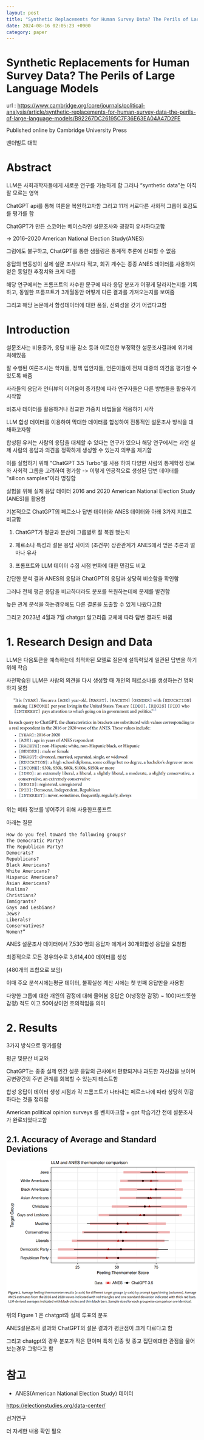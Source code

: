 ```yaml
---
layout: post
title: "Synthetic Replacements for Human Survey Data? The Perils of Large Language Models"
date: 2024-08-16 02:05:23 +0900
category: paper
---
```


# Synthetic Replacements for Human Survey Data? The Perils of Large Language Models

url : https://www.cambridge.org/core/journals/political-analysis/article/synthetic-replacements-for-human-survey-data-the-perils-of-large-language-models/B92267DC26195C7F36E63EA04A47D2FE

Published online by Cambridge University Press

밴더빌트 대학 



# Abstract

LLM은 사회과학자들에게 새로운 연구를 가능하게  함 그러나 “synthetic data"는 아직 잘 모르는 영역 

ChatGPT api를 통해 여론을 복원하고자함 그리고 11개 서로다른 사회적 그룹이 호감도를 평가를 함

ChatGPT가 만든 스코어는 베이스라인 설문조사와 굉장히 유사하다고함 

-> 2016–2020 American National Election Study(ANES)

그럼에도 불구하고, ChatGPT를 통한 샘플링은 통계적 추론에 신뢰할 수 없음

응답의 변동성이 실제 설문 조사보다 적고, 회귀 계수는 종종 ANES 데이터를 사용하여 얻은 동일한 추정치와 크게 다름



해당 연구에서는 프롬프트의 사수한 문구에 따라 응답 분포가 어떻게 달라지는지를 기록하고, 동일한 프롬프트가 3개월동안 어떻게 다른 결과를 가져오는지를 보여줌 



그리고 해당 논문에서 함성데이터에 대한 품질, 신뢰성을 갖기 어렵다고함 



# Introduction

설문조사는 비용증가, 응답 비율 감소 등과 이로인한 부정확한 설문조사결과에 위기에 처해있음 

잘 수행된 여론조사는 학자들, 정책 입안자들, 언론이들이 전체 대중의 의견을 평가할 수 있도록 해줌 



사라들의 응답과 인터뷰의 어려윰이 증가함에 따라 연구자들은 다른 방법들을 활용하기 시작함

비조사 데이터를 활용하거나 정교한 가중치 바법들을 적용하기 시작



LLM 합성 데이터를 이용하여 막대한 데이터를 합성하여 전통적인 설문조사 방식을 대채하고자함 

합성된 유저는 사람의 응답을 대체할 수 있다는 연구가 있으나 해당 연구에서는 과연 실제 사람의 응답과 의견을 정확하게 생성할 수 있는지 의무을 제기함 

이를 실험하기 위해 "ChatGPT 3.5 Turbo"를 사용 하여 다양한 사람의 통계학정 정보와 사회적 그룹을 고려하여 평가함 -> 이렇게 인공적으로 생성된 답변 데이터를 "silicon samples"이라 명칭함

실험을 위해 실제 응답 데이터 2016 and 2020 American National Election Study (ANES)를 활용함 



기본적으로 ChatGPT의  페르소나 답변 데이터와 ANES 데이터와 아래 3가지 지표로 비교함 

1. ChatGPT가 평균과 분산이 그룹별로 잘 복원 했는지

2. 페르소나 특성과 설문 응답 사이의 (조건부) 상관관계가 ANES에서 얻은 추론과 얼마나 유사

3. 프롬프트와 LLM 데이터 수집 시점 변화에 대한 민감도 비교


간단한 분석 결과 ANES의 응답과 ChatGPT의 응답과 상당히 비슷함을 확인함 

그러나 전체 평균 응답을 비교하더라도 분포를 복원하는데에 문제를 발견함 

 높은 관계 분석을 하는경우에도 다른 결론을 도출할 수 있게 나왔다고함 



그리고 2023년 4월과 7월 chatgpt 알고리즘 교체에 따라 답변 결과도 바뀜 

# 1. Research Design and Data

LLM은 다음토큰을 예측하는데 최적화된 모델로 질문에 설득력있게 일관된 답변을 하기 위해 학습

사전학습된 LLM은 사람의 의견을 다시 생성할 때 개인의 페르소나를 생성하는건 명확하지 못함

![prompt](\img\2024\Synthetic_Replacements_for_Human_Survey_Data_The_Perils_of_Large_Language_Models\prompt.PNG)

위는 메타 정보를 넣어주기 위해 사용한프롬프트 

아래는 질문 

```
How do you feel toward the following groups?
The Democratic Party?
The Republican Party?
Democrats?
Republicans?
Black Americans?
White Americans?
Hispanic Americans?
Asian Americans?
Muslims?
Christians?
Immigrants?
Gays and Lesbians?
Jews?
Liberals?
Conservatives?
Women?”
```

ANES 설문조사 데이터에서 7,530 명의 응답자 에게서 30개의합성 응답을 요청함 

최종적으로  모든 경우의수로 3,614,400 데이터를 생성 

(480개의 조합으로 보임)

이때 주요 분석시에는평균 데이터, 불확실성 계산 시에는 첫 번째 응답만을 사용함 

다양한 그룹에 대한 개읜의 감정에 대해 물어봄 응답은 0(냉정한 감정) ~ 100(따드뜻한 감정) 척도 이고 50이상이면 호의적임을 의미 

# 2. Results

3가지 방식으로 평가를함 

평균 및분산 비교와

ChatGPT는 종종 실제 인간 설문 응답의 근사에서 편향되거나 과도한 자신감을 보이며 공변량간의 주변 관계를 회복할 수 있는지 테스트함 

 합성 응답이 데이터 생성 시점과 각 프롬프트가 나타내는 페르소나에 따라 상당히 민감하다는 것을 정리함

American political opinion surveys 를 벤치마크함 + gpt 학습기간 전에 설문조사가 완료되었다고함

## 2.1. Accuracy of Average and Standard Deviations

![f_1](\img\2024\Synthetic_Replacements_for_Human_Survey_Data_The_Perils_of_Large_Language_Models\f_1.PNG)

위의 Figure 1 은 chatgpt와 실제 투표의 분포 

ANES설문조사 결과와 ChatGPT의 설문 결과가 평균점이 크게 다르다고 함

그리고 chatgpt의 경우  분포가 작은 편이며 특히 인종 및 종교 집단에대한 관점을 물어보는경우 그렇다고 함 



# 참고

- ANES(American National Election Study) 데이터

https://electionstudies.org/data-center/

선거연구 

더 자세한 내용 확인 필요 





